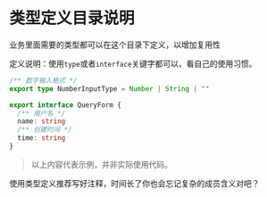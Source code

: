 
# 类型定义目录说明

 业务里面需要的类型都可以在这个目录下定义，以增加复用性

定义说明：使用`type`或者`interface`关键字都可以，看自己的使用习惯。

```ts
/** 数字输入格式 */
export type NumberInputType = Number | String | ""

export interface QueryForm {
  /** 用户名 */
  name: string
  /** 创建时间 */
  time: string
}

```

> 以上内容代表示例，并非实际使用代码。

使用类型定义推荐写好注释，时间长了你也会忘记复杂的成员含义对吧？

